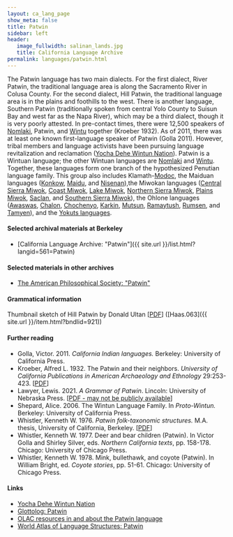 ```yaml
---
layout: ca_lang_page
show_meta: false
title: Patwin
sidebar: left
header:
   image_fullwidth: salinan_lands.jpg
   title: California Language Archive
permalink: languages/patwin.html
---
```


The Patwin language has two main dialects. For the first dialect, River Patwin, the traditional language area is along the Sacramento River in Colusa County. For the second dialect, Hill Patwin, the traditional language area is in the plains and foothills to the west. There is another language, Southern Patwin (traditionally spoken from central Yolo County to Suisun Bay and west far as the Napa River), which may be a third dialect, though it is very poorly attested. In pre-contact times, there were 12,500 speakers of [Nomlaki](nomlaki.html), Patwin, and [Wintu](wintu.html) together (Kroeber 1932). As of 2011, there was at least one known first-language speaker of Patwin (Golla 2011). However, tribal members and language activists have been pursuing language revitalization and reclamation ([Yocha Dehe Wintun Nation](https://www.yochadehe.org/cultural-resources/language)). Patwin is a Wintuan language; the other Wintuan languages are [Nomlaki](nomlaki.html) and [Wintu](wintu.html). Together, these languages form one branch of the hypothesized Penutian language family. This group also includes Klamath-[Modoc](modoc.html), the Maiduan languages ([Konkow](konkow.html), [Maidu](maidu.html), and [Nisenan](nisenan.html)),the Miwokan languages ([Central Sierra Miwok](central-sierra-miwok.html), [Coast Miwok](coast-miwok.html), [Lake Miwok](lake-miwok.html), [Northern Sierra Miwok](northern-sierra-miwok.html), [Plains Miwok](plains-miwok.html), [Saclan](saclan.html), and [Southern Sierra Miwok](southern-sierra-miwok.html)), the Ohlone languages ([Awaswas](awaswas.html), [Chalon](chalon.html), [Chochenyo](chochenyo.html), [Karkin](karkin.html), [Mutsun](mutsun.html), [Ramaytush](ramaytush.html), [Rumsen](rumsen.html), and [Tamyen](tamyen.html)), and the [Yokuts languages](yokuts.html).

#### Selected archival materials at Berkeley

* [California Language Archive: "Patwin"]({{ site.url }}/list.html?langid=561=Patwin)

#### Selected materials in other archives

* [The American Philosophical Society: "Patwin"](https://indigenousguide.amphilsoc.org/search?f%5B0%5D=guide_language_content_title%3APatwin)

#### Grammatical information

Thumbnail sketch of Hill Patwin by Donald Ultan [[PDF](https://berkeley.box.com/v/sketch-hill-patwin)] ([Haas.063]({{ site.url }}/item.html?bndlid=921))

#### Further reading

* Golla, Victor. 2011. *California Indian languages.* Berkeley: University of California Press.
* Kroeber, Alfred L. 1932. The Patwin and their neighbors. *University of California Publications in American Archaeology and Ethnology* 29:253-423.
[[PDF](http://digitalassets.lib.berkeley.edu/anthpubs/ucb/text/ucp029-005.pdf)]
* Lawyer, Lewis. 2021. *A Grammar of Patwin*. Lincoln: University of Nebraska Press.
[[PDF - may not be publicly available](https://www.jstor.org/stable/j.ctv1gk4r6f)]
* Shepard, Alice. 2006. The Wintun Language Family. In *Proto-Wintun.* Berkeley: University of California Press.
* Whistler, Kenneth W. 1976. *Patwin folk-taxonomic structures.* M.A. thesis, University of California, Berkeley.
[[PDF](https://escholarship.org/uc/item/71t144gc)]
* Whistler, Kenneth W. 1977. Deer and bear children (Patwin). In Victor Golla and Shirley Silver, eds. *Northern California texts*, pp. 158-178. Chicago: University of Chicago Press.
* Whistler, Kenneth W. 1978. Mink, bullethawk, and coyote (Patwin). In William Bright, ed. *Coyote stories*, pp. 51-61. Chicago: University of Chicago Press.

#### Links

* [Yocha Dehe Wintun Nation](http://yochadehe.org/)
* [Glottolog: Patwin](https://glottolog.org/resource/languoid/id/patw1250)
* [OLAC resources in and about the Patwin language](http://www.language-archives.org/language/pwi)
* [World Atlas of Language Structures: Patwin](http://wals.info/languoid/lect/wals_code_ptw)

